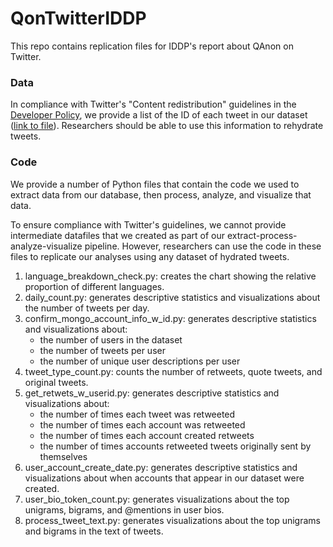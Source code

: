 # QonTwitterIDDP

This repo contains replication files for IDDP's report about QAnon on Twitter.

### Data
In compliance with Twitter's "Content redistribution" guidelines in the [Developer Policy](https://developer.twitter.com/en/developer-terms/policy), we provide a list of the ID of each tweet in our dataset ([link to file](https://osf.io/jxbgm/)). Researchers should be able to use this information to rehydrate tweets.

### Code
We provide a number of Python files that contain the code we used to extract data from our database, then process, analyze, and visualize that data.  

To ensure compliance with Twitter's guidelines, we cannot provide intermediate datafiles that we created as part of our extract-process-analyze-visualize pipeline. However, researchers can use the code in these files to replicate our analyses using any dataset of hydrated tweets.  
1) language_breakdown_check.py: creates the chart showing the relative proportion of different languages.
2) daily_count.py: generates  descriptive statistics and visualizations about the number of tweets per day.
3) confirm_mongo_account_info_w_id.py: generates descriptive statistics and visualizations about:
    - the number of users in the dataset
    - the number of tweets per user
    - the number of unique user descriptions per user
4) tweet_type_count.py: counts the number of retweets, quote tweets, and original tweets.
5) get_retwets_w_userid.py: generates descriptive statistics and visualizations about:
    - the number of times each tweet was retweeted
    - the number of times each account was retweeted
    - the number of times each account created retweets
    - the number of times accounts retweeted tweets originally sent by themselves
6) user_account_create_date.py: generates descriptive statistics and visualizations about when accounts that appear in our dataset were created.
7) user_bio_token_count.py: generates visualizations about the top unigrams, bigrams, and @mentions in user bios.
8) process_tweet_text.py: generates visualizations about the top unigrams and bigrams in the text of tweets.
